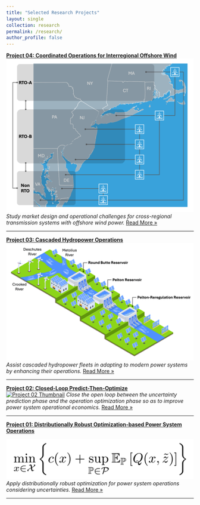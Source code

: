 ```yaml
---
title: "Selected Research Projects"
layout: single
collection: research
permalink: /research/
author_profile: false
---
```


**[Project 04: Coordinated Operations for Interregional Offshore Wind](/research/Project_04_DOE_Offshore.md)**  
[![Project 04 Thumbnail](/assets/images/Project_04_Fig01_Title.gif)](/research/Project_04_DOE_Offshore.md)
_Study market design and operational challenges for cross-regional transmission systems with offshore wind power._ [Read More »](/research/Project_04_DOE_Offshore.md)

---

**[Project 03: Cascaded Hydropower Operations](/research/Project_03_DOE_PGE.md)**  
[![Project 03 Thumbnail](/assets/images/Project_03_Fig01_Title.gif)](/research/Project_03_DOE_PGE.md)
_Assist cascaded hydropower fleets in adapting to modern power systems by enhancing their operations._ [Read More »](/research/Project_03_DOE_PGE.md)

---

**[Project 02: Closed-Loop Predict-Then-Optimize](/research/Project_02_CPO.md)**  
[![Project 02 Thumbnail](/assets/images/Project_02_Fig01_Title.gif)](/research/Project_02_CPO.md)
_Close the open loop between the uncertainty prediction phase and the operation optimization phase so as to improve power system operational economics._ [Read More »](/research/Project_02_CPO.md)

---

**[Project 01: Distributionally Robust Optimization-based Power System Operations](/research/Project_01_DRO.md)**  

[![Project 01 Thumbnail](/assets/images/Project_01_Fig01_Title.gif)](/research/Project_01_DRO.md)
_Apply distributionally robust optimization for power system operations considering uncertainties._ [Read More »](/research/Project_01_DRO.md)

---


